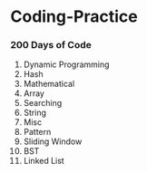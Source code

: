 # Coding-Practice

### 200 Days of Code

1. Dynamic Programming
2. Hash
3. Mathematical
4. Array
5. Searching
6. String
7. Misc
8. Pattern
9. Sliding Window
10. BST
11. Linked List

